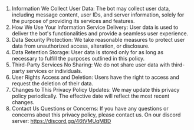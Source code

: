 1. Information We Collect
User Data: The bot may collect user data, including message content, user IDs, and server information, solely for the purpose of providing its services and features.
2. How We Use Your Information
Service Delivery: User data is used to deliver the bot's functionalities and provide a seamless user experience.
3. Data Security
Protection: We take reasonable measures to protect user data from unauthorized access, alteration, or disclosure.
4. Data Retention
Storage: User data is stored only for as long as necessary to fulfill the purposes outlined in this policy.
5. Third-Party Services
No Sharing: We do not share user data with third-party services or individuals.
6. User Rights
Access and Deletion: Users have the right to access and request the deletion of their data.
7. Changes to This Privacy Policy
Updates: We may update this privacy policy periodically. The effective date will reflect the most recent changes.
8. Contact Us
Questions or Concerns: If you have any questions or concerns about this privacy policy, please contact us. On our discord server: https://discord.gg/46tVMUqMBD
